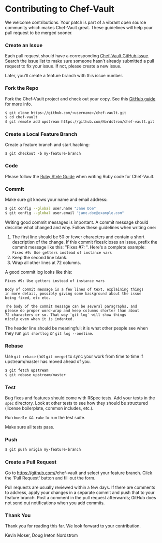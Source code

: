 # Contributing to Chef-Vault

We welcome contributions. Your patch is part of a vibrant open source
community which makes Chef-Vault great. These guidelines will help your pull
request to be merged sooner.

### Create an Issue

Each pull request should have a corresponding [Chef-Vault GitHub
issue](https://github.com/Nordstrom/chef-vault/issues?state=open). Search the
issue list to make sure someone hasn't already submitted a pull request to fix
your issue. If not, please create a new issue.

Later, you'll create a feature branch with this issue number.

### Fork the Repo

Fork the Chef-Vault project and check out your copy. See this [GitHub
guide](https://help.github.com/articles/fork-a-repo) for more info.

```bash
$ git clone https://github.com/<username>/chef-vault.git
$ cd chef-vault
$ git remote add upstream https://github.com/Nordstrom/chef-vault.git
```

### Create a Local Feature Branch

Create a feature branch and start hacking:

```
$ git checkout -b my-feature-branch
```

### Code

Please follow the [Ruby Style
Guide](https://github.com/bbatsov/ruby-style-guide) when writing Ruby code for
Chef-Vault.

### Commit

Make sure git knows your name and email address:

```bash
$ git config --global user.name "Jane Doe"
$ git config --global user.email "jane.doe@example.com"
```

Writing good commit messages is important. A commit message should describe what
changed and why. Follow these guidelines when writing one:

1. The first line should be 50 or fewer characters and contain a short
   description of the change.
   If this commit fixes/closes an issue, prefix the commit message
   like this: "Fixes #7: ". Here's a complete example:
`Fixes #9: Use getters instead of instance vars`
2. Keep the second line blank.
3. Wrap all other lines at 72 columns.

A good commit log looks like this:

```
Fixes #9: Use getters instead of instance vars

Body of commit message is a few lines of text, explaining things
in more detail, possibly giving some background about the issue
being fixed, etc etc.

The body of the commit message can be several paragraphs, and
please do proper word-wrap and keep columns shorter than about
72 characters or so. That way `git log` will show things
nicely even when it is indented.
```

The header line should be meaningful; it is what other people see when they
run `git shortlog` or `git log --oneline`.

### Rebase

Use `git rebase` (not `git merge`) to sync your work from time to time if
upstream/master has moved ahead of you.

```bash
$ git fetch upstream
$ git rebase upstream/master
```

### Test

Bug fixes and features should come with RSpec tests. Add your tests in the
`spec` directory. Look at other tests to see how they should be
structured (license boilerplate, common includes, etc.).

Run `bundle && rake` to run the test suite.

Make sure all tests pass.

### Push

```bash
$ git push origin my-feature-branch
```

### Create a Pull Request
Go to https://github.com/<username>/chef-vault and select your feature branch. Click
the 'Pull Request' button and fill out the form.

Pull requests are usually reviewed within a few days.  If there are comments
to address, apply your changes in a separate commit and push that to your
feature branch. Post a comment in the pull request afterwards; GitHub does
not send out notifications when you add commits.

### Thank You
Thank you for reading this far. We look forward to your contribution.

Kevin Moser, Doug Ireton
Nordstrom
